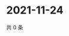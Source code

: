 # 2021-11-24

共 0 条

<!-- BEGIN WEIBO -->
<!-- 最后更新时间 Wed Nov 24 2021 07:01:07 GMT+0800 (China Standard Time) -->

<!-- END WEIBO -->
